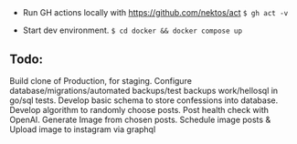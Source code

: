 ## 

- Run GH actions locally with https://github.com/nektos/act
    `$ gh act -v`

- Start dev environment.
    `$ cd docker && docker compose up`



Todo:
-----
Build clone of Production, for staging.
Configure database/migrations/automated backups/test backups work/hellosql in go/sql tests.
Develop basic schema to store confessions into database.
Develop algorithm to randomly choose posts.
Post health check with OpenAI.
Generate Image from chosen posts.
Schedule image posts & Upload image to instagram via graphql


